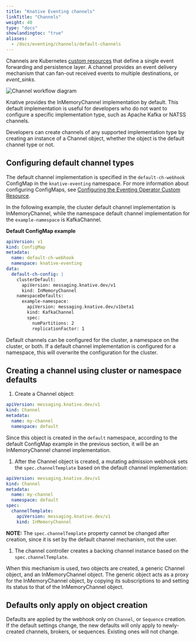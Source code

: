 ```yaml
---
title: "Knative Eventing channels"
linkTitle: "Channels"
weight: 40
type: "docs"
showlandingtoc: "true"
aliases:
  - /docs/eventing/channels/default-channels
---
```


Channels are Kubernetes [custom resources](https://kubernetes.io/docs/concepts/extend-kubernetes/api-extension/custom-resources/) that define a single event forwarding and persistence layer.
A channel provides an event delivery mechanism that can fan-out received events to multiple destinations, or _event_sinks_.

![Channel workflow diagram](././eventing/images/channel-workflow.png)

Knative provides the InMemoryChannel implementation by default. This default implementation is useful for developers who do not want to configure a specific implementation type, such as Apache Kafka or NATSS channels.

Developers can create channels of any supported implementation type by creating an instance of a Channel object, whether the object is the default channel type or not.

## Configuring default channel types

The default channel implementation is specified in the `default-ch-webhook` ConfigMap in the `knative-eventing` namespace.
For more information about configuring ConfigMaps, see [Configuring the Eventing Operator Custom Resource](././docs/install/configuring-eventing-cr).

In the following example, the cluster default channel implementation is InMemoryChannel, while the namespace default channel implementation for the `example-namespace` is KafkaChannel.

**Default ConfigMap example**
```yaml
apiVersion: v1
kind: ConfigMap
metadata:
  name: default-ch-webhook
  namespace: knative-eventing
data:
  default-ch-config: |
    clusterDefault:
      apiVersion: messaging.knative.dev/v1
      kind: InMemoryChannel
    namespaceDefaults:
      example-namespace:
        apiVersion: messaging.knative.dev/v1beta1
        kind: KafkaChannel
        spec:
          numPartitions: 2
          replicationFactor: 1
```

Default channels can be configured for the cluster, a namespace on the cluster, or both.
If a default channel implementation is configured for a namespace, this will overwrite the configuration for the cluster.

## Creating a channel using cluster or namespace defaults

1. Create a Channel object:

  ```yaml
  apiVersion: messaging.knative.dev/v1
  kind: Channel
  metadata:
    name: my-channel
    namespace: default
  ```

  Since this object is created in the `default` namespace, according to the default ConfigMap example in the previous section, it will be an InMemoryChannel channel implementation.
<!--TODO: Add tabs for kn etc-->

1.  After the Channel object is created, a mutating admission webhook sets the
  `spec.channelTemplate` based on the default channel implementation:

  ```yaml
  apiVersion: messaging.knative.dev/v1
  kind: Channel
  metadata:
    name: my-channel
    namespace: default
  spec:
    channelTemplate:
      apiVersion: messaging.knative.dev/v1
      kind: InMemoryChannel
  ```
  **NOTE:** The `spec.channelTemplate` property cannot be changed after creation, since it is set by the default channel mechanism, not the user.

1. The channel controller creates a backing channel instance
based on the `spec.channelTemplate`.

  When this mechanism is used, two objects are created, a generic Channel object, and an
  InMemoryChannel object. The generic object acts as a proxy for the InMemoryChannel object, by copying its subscriptions to and setting its status to that of the InMemoryChannel object.

## Defaults only apply on object creation

Defaults are applied by the webhook only on `Channel`, or `Sequence`
creation. If the default settings change, the new defaults will only apply to
newly-created channels, brokers, or sequences. Existing ones will not change.
